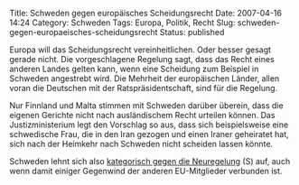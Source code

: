 Title: Schweden gegen europäisches Scheidungsrecht
Date: 2007-04-16 14:24
Category: Schweden
Tags: Europa, Politik, Recht
Slug: schweden-gegen-europaeisches-scheidungsrecht
Status: published

Europa will das Scheidungsrecht vereinheitlichen. Oder besser gesagt
gerade nicht. Die vorgeschlagene Regelung sagt, dass das Recht eines
anderen Landes gelten kann, wenn eine Scheidung zum Beispiel in Schweden
angestrebt wird. Die Mehrheit der europäischen Länder, allen voran die
Deutschen mit der Ratspräsidentschaft, sind für die Regelung.

Nur Finnland und Malta stimmen mit Schweden darüber überein, dass die
eigenen Gerichte nicht nach ausländischem Recht urteilen können. Das
Justizministerium legt den Vorschlag so aus, dass sich beispielsweise
eine schwedische Frau, die in den Iran gezogen und einen Iraner
geheiratet hat, sich nach der Heimkehr nach Schweden nicht scheiden
lassen könnte.

Schweden lehnt sich also [kategorisch gegen die
Neuregelung](http://www.sr.se/Ekot/artikel.asp?artikel=1307997) (S) auf,
auch wenn damit einiger Gegenwind der anderen EU-Mitglieder verbunden
ist.

